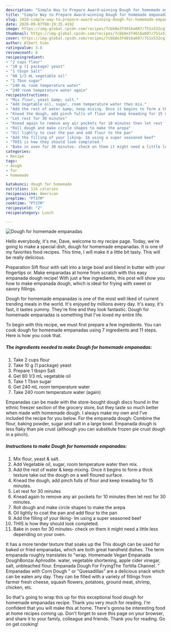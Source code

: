 ```yaml
---
description: "Simple Way to Prepare Award-winning Dough for homemade empanadas"
title: "Simple Way to Prepare Award-winning Dough for homemade empanadas"
slug: 1920-simple-way-to-prepare-award-winning-dough-for-homemade-empanadas
date: 2020-09-07T08:19:35.419Z
image: https://img-global.cpcdn.com/recipes/7cbb8e3f4016a607/751x532cq70/dough-for-homemade-empanadas-recipe-main-photo.jpg
thumbnail: https://img-global.cpcdn.com/recipes/7cbb8e3f4016a607/751x532cq70/dough-for-homemade-empanadas-recipe-main-photo.jpg
cover: https://img-global.cpcdn.com/recipes/7cbb8e3f4016a607/751x532cq70/dough-for-homemade-empanadas-recipe-main-photo.jpg
author: Albert Sims
ratingvalue: 3.8
reviewcount: 8
recipeingredient:
- "2 cups flour"
- "10 g (1 package) yeast"
- "1 tbspn Salt"
- "80 1/3 mL vegetable oil"
- "1 Tbsn sugar"
- "240 mL room temperature water"
- "240 room temperature water again"
recipeinstructions:
- "Mix flour, yeast &amp; salt."
- "Add Vegetable oil, sugar, room temperature water then mix."
- "Add the rest of water &amp; keep mixing. Once it begins to form a thick texture take out the dough on a well floured surface."
- "Knead the dough, add pinch fulls of flour and keep kneading for 15 minutes."
- "Let rest for 30 minutes"
- "Knead again to remove any air pockets for 10 minutes then let rest for 30 minutes."
- "Roll dough and make circle shapes to make the arepa"
- "Oil lightly to coat the pan and add flour to the pan"
- "Add the filling of your liking- Im using a super seasoned beef"
- "THIS is how they should look completed."
- "Bake in oven for 30 minutes- check on them it might need a little less depending on your oven."
categories:
- Recipe
tags:
- dough
- for
- homemade

katakunci: dough for homemade 
nutrition: 114 calories
recipecuisine: American
preptime: "PT37M"
cooktime: "PT37M"
recipeyield: "2"
recipecategory: Lunch

---
```



![Dough for homemade empanadas](https://img-global.cpcdn.com/recipes/7cbb8e3f4016a607/751x532cq70/dough-for-homemade-empanadas-recipe-main-photo.jpg)

Hello everybody, it's me, Dave, welcome to my recipe page. Today, we're going to make a special dish, dough for homemade empanadas. It is one of my favorites food recipes. This time, I will make it a little bit tasty. This will be really delicious.

Preparation Sift flour with salt into a large bowl and blend in butter with your fingertips or. Make empanadas at home from scratch with this easy empanada dough recipe! With just a few ingredients, this post will show you how to make empanada dough, which is ideal for frying with sweet or savory fillings.

Dough for homemade empanadas is one of the most well liked of current trending meals in the world. It's enjoyed by millions every day. It's easy, it's fast, it tastes yummy. They're fine and they look fantastic. Dough for homemade empanadas is something that I've loved my entire life.


To begin with this recipe, we must first prepare a few ingredients. You can cook dough for homemade empanadas using 7 ingredients and 11 steps. Here is how you cook that.

<!--inarticleads1-->

##### The ingredients needed to make Dough for homemade empanadas:

1. Take 2 cups flour
1. Take 10 g (1 package) yeast
1. Prepare 1 tbspn Salt
1. Get 80 1/3 mL vegetable oil
1. Take 1 Tbsn sugar
1. Get 240 mL room temperature water
1. Take 240 room temperature water (again)


Empanadas can be made with the store-bought dough discs found in the ethnic freezer section of the grocery store, but they taste so much better when made with homemade dough. I always make my own and I&#39;ve included the recipe for you below. For the empanada dough: Combine the flour, baking powder, sugar and salt in a large bowl. Empanada dough is less flaky than pie crust (although you can substitute frozen pie crust dough in a pinch). 

<!--inarticleads2-->

##### Instructions to make Dough for homemade empanadas:

1. Mix flour, yeast &amp; salt.
1. Add Vegetable oil, sugar, room temperature water then mix.
1. Add the rest of water &amp; keep mixing. Once it begins to form a thick texture take out the dough on a well floured surface.
1. Knead the dough, add pinch fulls of flour and keep kneading for 15 minutes.
1. Let rest for 30 minutes
1. Knead again to remove any air pockets for 10 minutes then let rest for 30 minutes.
1. Roll dough and make circle shapes to make the arepa
1. Oil lightly to coat the pan and add flour to the pan
1. Add the filling of your liking- Im using a super seasoned beef
1. THIS is how they should look completed.
1. Bake in oven for 30 minutes- check on them it might need a little less depending on your oven.


It has a more tender texture that soaks up the This dough can be used for baked or fried empanadas, which are both great handheld dishes. The term empanada roughly translates to &#34;wrap. Homemade Vegan Empanada DoughBonzai Aphrodite. water, vegetable shortening, apple cider vinegar, salt, unbleached flour. Empanada Dough For FryingThe Tortilla Channel. &#34; Empanadas with Corn Dough &#34; or &#34;Quesadillas&#34; are a delicious snack which can be eaten any day. They can be filled with a variety of fillings from farmer fresh cheese, squash flowers, potatoes, ground meat, shrimp, chicken, etc. 

So that's going to wrap this up for this exceptional food dough for homemade empanadas recipe. Thank you very much for reading. I'm confident that you will make this at home. There's gonna be interesting food at home recipes coming up. Don't forget to save this page on your browser, and share it to your family, colleague and friends. Thank you for reading. Go on get cooking!
